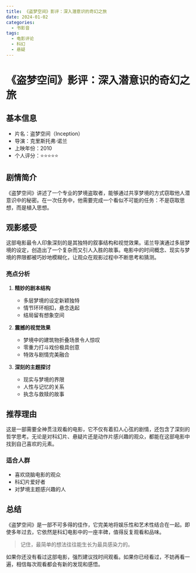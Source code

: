 ```yaml
---
title: 《盗梦空间》影评：深入潜意识的奇幻之旅
date: 2024-01-02
categories:
  - 书影音
tags:
  - 电影评论
  - 科幻
  - 悬疑
---
```


# 《盗梦空间》影评：深入潜意识的奇幻之旅

## 基本信息

- 片名：盗梦空间（Inception）
- 导演：克里斯托弗·诺兰
- 上映年份：2010
- 个人评分：⭐⭐⭐⭐⭐

## 剧情简介

《盗梦空间》讲述了一个专业的梦境盗取者，能够通过共享梦境的方式窃取他人潜意识中的秘密。在一次任务中，他需要完成一个看似不可能的任务：不是窃取思想，而是植入思想。

## 观影感受

这部电影最令人印象深刻的是其独特的叙事结构和视觉效果。诺兰导演通过多层梦境的设定，创造出了一个复杂而又引人入胜的故事。电影中的时间概念、现实与梦境的界限都被巧妙地模糊化，让观众在观影过程中不断思考和猜测。

### 亮点分析

1. **精妙的剧本结构**
   - 多层梦境的设定新颖独特
   - 情节环环相扣，悬念迭起
   - 结局留有想象空间

2. **震撼的视觉效果**
   - 梦境中的建筑物折叠场景令人惊叹
   - 零重力打斗戏份极具创意
   - 特效与剧情完美融合

3. **深刻的主题探讨**
   - 现实与梦境的界限
   - 人性与记忆的关系
   - 执念与救赎的故事

## 推荐理由

这是一部需要全神贯注观看的电影，它不仅有着扣人心弦的剧情，还包含了深刻的哲学思考。无论是对科幻片、悬疑片还是动作片感兴趣的观众，都能在这部电影中找到自己喜欢的元素。

### 适合人群

- 喜欢烧脑电影的观众
- 科幻片爱好者
- 对梦境主题感兴趣的人

## 总结

《盗梦空间》是一部不可多得的佳作，它完美地将娱乐性和艺术性结合在一起。即使多年过去，它依然是科幻电影中的一座丰碑，值得反复观看和品味。

> 记住，最简单的想法往往能生长为最具感染力的。

如果你还没有看过这部电影，强烈建议找时间观看。如果你已经看过，不妨再看一遍，相信每次观看都会有新的发现和感悟。